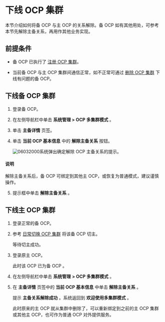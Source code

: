 下线 OCP 集群
==============================

本节介绍如何将备 OCP 与主 OCP 的关系解除。备 OCP 如有其他用处，可参考本节先解除主备关系，再用作其他业务实现。

前提条件
-------------------------

* 备 OCP 已执行了 [注册 OCP 集群](../300.ocp-multi-cluster-mode/200.register-an-ocp-cluster.md)。

* 当前备 OCP 与主 OCP 集群间通信正常，如不正常可通过 [删除 OCP 集群](../300.ocp-multi-cluster-mode/700.delete-an-ocp-cluster.md) 下线有问题的备 OCP。

下线备 OCP 集群
-------------------------------

1. 登录备 OCP。

2. 在左侧导航栏中单击 **系统管理 \> OCP 多集群模式** 。

3. 单击 **主备详情** 页签。

4. 单击 **当前 OCP 基本信息** 中的 **解除主备关系** 按钮。

   ![06032000](https://help-static-aliyun-doc.aliyuncs.com/assets/img/zh-CN/3306772261/p280379.png)系统弹出确定解除 OCP 主备关系的提示。

  <main id="notice" type='explain'>
    <h4>说明</h4>
    <p>解除主备关系后，备 OCP 可绑定到其他主 OCP，或恢复为普通模式，建议谨慎操作。</p>
  </main>

5. 提示框中单击 **解除主备关系** 。

下线主 OCP 集群
-------------------------------

1. 登录正常的备 OCP。

2. 参考 [日常切换 OCP 集群](../300.ocp-multi-cluster-mode/500.switch-an-ocp-cluster-in-daily-maintenance.md) 将该备 OCP 切主。

   等待切主成功。

3. 登录原主 OCP。

   此时该 OCP 已为备 OCP 。

4. 在左侧导航栏中单击 **系统管理** **\> OCP 多集群模式** 。

5. 在 **主备详情** 页签中的 **当前 OCP 基本信息** 中单击 **解除主备关系** 。

   提示 **主备关系解除成功** 。系统返回到 **欢迎使用多集群模式** 。

   此时原来的主 OCP 就从集群中删除了，可以重新绑定到之前的主 OCP 集群或其他主 OCP，也可作为普通 OCP 对外提供服务。
